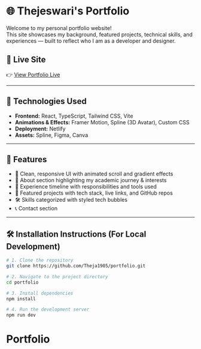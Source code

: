 # 🌐 Thejeswari's Portfolio

Welcome to my personal portfolio website!  
This site showcases my background, featured projects, technical skills, and experiences — built to reflect who I am as a developer and designer.

## 🔗 Live Site

👉 [View Portfolio Live](https://thejeswari.netlify.app/)

---

## 🚀 Technologies Used

- **Frontend:** React, TypeScript, Tailwind CSS, Vite
- **Animations & Effects:** Framer Motion, Spline (3D Avatar), Custom CSS
- **Deployment:** Netlify
- **Assets:** Spline, Figma, Canva

---

## 📁 Features

- 🎨 Clean, responsive UI with animated scroll and gradient effects
- 👤 About section highlighting my academic journey & interests
- 💼 Experience timeline with responsibilities and tools used
- 📂 Featured projects with tech stack, live links, and GitHub repos
- 🛠 Skills categorized with styled tech bubbles
- 📞 Contact section

---

## 🛠 Installation Instructions (For Local Development)

```bash
# 1. Clone the repository
git clone https://github.com/Theja1905/portfolio.git

# 2. Navigate to the project directory
cd portfolio

# 3. Install dependencies
npm install

# 4. Run the development server
npm run dev

```

# Portfolio
